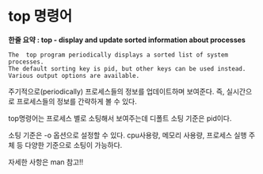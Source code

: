top 명령어
===============================

<b>한줄 요약 : top - display and update sorted information about processes</b>

```
The  top program periodically displays a sorted list of system processes.  
The default sorting key is pid, but other keys can be used instead.  
Various output options are available.
```
주기적으로(periodically) 프로세스들의 정보를 업데이트하며 보여준다.
즉, 실시간으로 프로세스들의 정보를 간략하게 볼 수 있다.


top명령어는 프로세스 별로 소팅해서 보여주는데 디폴트 소팅 기준은 pid이다.

소팅 기준은 -o 옵션으로 설정할 수 있다.
cpu사용량, 메모리 사용량, 프로세스 실행 주체 등 다양한 기준으로 소팅이 가능하다.

자세한 사항은 man 참고!!

